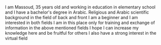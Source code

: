 I am Massoud, 35 years old and working in education in elementary school and I have a bachelor's degree in Arabic.
Religious and Arabic scientific background in the field of back and front I am a beginner and I am interested in both fields
I am in this place only for training and exchange of information in the above mentioned fields
I hope I can increase my knowledge here and be fruitful for others
I also have a strong interest in the virtual field
